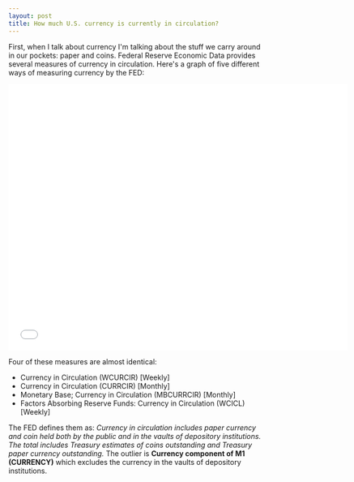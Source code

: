 ```yaml
---
layout: post
title: How much U.S. currency is currently in circulation? 
---
```

First, when I talk about currency I'm talking about the stuff we carry around in our pockets: paper and coins. Federal Reserve Economic Data provides several measures of currency in circulation. Here's a graph of five different ways of measuring currency by the FED:

<iframe src="//fred.stlouisfed.org/graph/graph-landing.php?g=6w1V&width=670&height=475" scrolling="no" frameborder="0" style="overflow:hidden; width:670px; height:525px;" allowTransparency="true"></iframe>

Four of these measures are almost identical:

- Currency in Circulation (WCURCIR) [Weekly]
- Currency in Circulation (CURRCIR) [Monthly]
- Monetary Base; Currency in Circulation (MBCURRCIR) [Monthly]
- Factors Absorbing Reserve Funds: Currency in Circulation (WCICL) [Weekly]

The FED defines them as: _Currency in circulation includes paper currency and coin held both by the public and in the vaults of depository institutions. The total includes Treasury estimates of coins outstanding and Treasury paper currency outstanding._  The outlier is **Currency component of M1 (CURRENCY)** which excludes the currency in the vaults of depository institutions.
